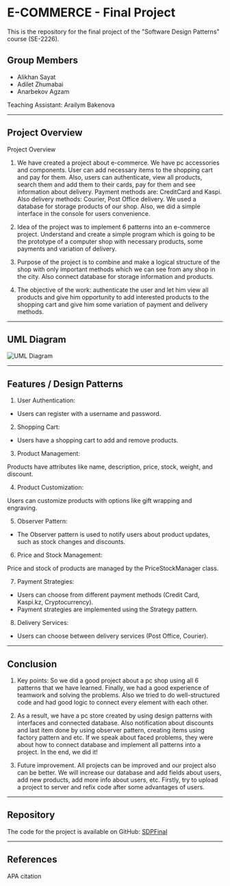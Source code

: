 # E-COMMERCE - Final Project

This is the repository for the final project of the "Software Design Patterns" course (SE-2226). 

## Group Members

- Alikhan Sayat
- Adilet Zhumabai
- Anarbekov Agzam

Teaching Assistant: Arailym Bakenova

---

## Project Overview

Project Overview

1) We have created a project about e-commerce. We have pc accessories and components. User can add necessary items to the shopping cart and pay for them. Also, users can authenticate, view all products, search them and add them to their cards, pay for them and see information about delivery. Payment methods are: CreditCard and Kaspi. Also delivery methods: Courier, Post Office delivery. We used a database for storage products of our shop. Also, we did a simple interface in the console for users convenience.

2) Idea of the project was to implement 6 patterns into an e-commerce project. Understand and create a simple program which is going to be the prototype of a computer shop with necessary products, some payments and variation of delivery.

3) Purpose of the project is to combine and make a logical structure of the shop with only important methods which we can see from any shop in the city. Also connect database for storage information and products.

4) The objective of the work: authenticate the user and let him view all products and give him opportunity to add interested products to the shopping cart and give him some variation of payment and delivery methods.

---

## UML Diagram

![UML Diagram](C:\Users\Lenovo\Pictures\Рисунок1.png)

---

## Features / Design Patterns

1) User Authentication:

- Users can register with a username and password.

2) Shopping Cart:

- Users have a shopping cart to add and remove products.

3) Product Management:

Products have attributes like name, description, price, stock, weight, and discount.

4) Product Customization:

Users can customize products with options like gift wrapping and engraving.

5) Observer Pattern:

- The Observer pattern is used to notify users about product updates, such as stock changes and discounts.

6) Price and Stock Management:

Price and stock of products are managed by the PriceStockManager class.

7) Payment Strategies:

- Users can choose from different payment methods (Credit Card, Kaspi.kz, Cryptocurrency).
- Payment strategies are implemented using the Strategy pattern.

8) Delivery Services:

- Users can choose between delivery services (Post Office, Courier).

---

## Conclusion

1) Key points: So we did a good project about a pc shop using all 6 patterns that we have learned. Finally, we had a good experience of teamwork and solving the problems. Also we tried to do well-structured code and had good logic to connect every element with each other.

2) As a result, we have a pc store created by using design patterns with interfaces and connected database. Also notification about discounts and last item done by using observer pattern, creating items using factory pattern and etc. If we speak about faced problems, they were about how to connect database and implement all patterns into a project. In the end, we did it!

3) Future improvement. All projects can be improved and our project also can be better. We will increase our database and add fields about users, add new products, add more info about users, etc. Firstly, try to upload a project to server and refix code after some advantages of users.

---

## Repository

The code for the project is available on GitHub: [SDPFinal](https://github.com/TKECH1/SDPFinal)

---

## References

APA citation
